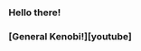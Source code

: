 ### Hello there!
### [General Kenobi!][youtube]

<!--
[website]: http://www.dam.nhely.hu/
[twitter]: https://twitter.com/production_dam
[youtube]: https://www.youtube.com/channel/UCjbosMBIeaqiFZPWhc8aFaA
[linkedin]: https://www.linkedin.com/in/d%C3%A1vid-attila-marcell-674622203/
[reddit]: https://www.reddit.com/user/Damproduction
[instagram]: https://www.instagram.com/dam.production.social/
-->
